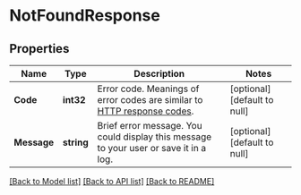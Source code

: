 # NotFoundResponse

## Properties
Name | Type | Description | Notes
------------ | ------------- | ------------- | -------------
**Code** | **int32** | Error code. Meanings of error codes are similar to [HTTP response codes](https://en.wikipedia.org/wiki/List_of_HTTP_status_codes). | [optional] [default to null]
**Message** | **string** | Brief error message. You could display this message to your user or save it in a log. | [optional] [default to null]

[[Back to Model list]](../README.md#documentation-for-models) [[Back to API list]](../README.md#documentation-for-api-endpoints) [[Back to README]](../README.md)


